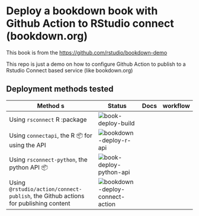 
# Deploy a bookdown book with Github Action to RStudio connect (bookdown.org)

This book is from the https://github.com/rstudio/bookdown-demo

This repo is just a demo on how to configure Github Action to publish to a Rstudio Connect based service (like bookdown.org)

## Deployment methods tested

| Method s                                                                            | Status                                                                                                                              | Docs | workflow |
|------------------------------------------------------------------------------------|-------------------------------------------------------------------------------------------------------------------------------------|------|----------|
| Using `rsconnect` R :package                                                       | ![book-deploy-build](https://github.com/cderv/deploy-bookdown-demo/workflows/book-deploy-build/badge.svg)                           |      |          |
| Using `connectapi`, the R :package: for using the API                              | ![bookdown-deploy-r-api](https://github.com/cderv/deploy-bookdown-demo/workflows/bookdown-deploy-r-api/badge.svg)                   |      |          |
| Using `rsconnect-python`, the python API :package:                                 | ![book-deploy-python-api](https://github.com/cderv/deploy-bookdown-demo/workflows/book-deploy-python-api/badge.svg)                 |      |          |
| Using `@rstudio/action/connect-publish`, the Github actions for publishing content | ![bookdown-deploy-connect-action](https://github.com/cderv/deploy-bookdown-demo/workflows/bookdown-deploy-connect-action/badge.svg) |      |          |

